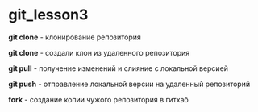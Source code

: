 # git_lesson3

**git clone** - клонирование репозитория

**git clone** - создали клон из удаленного репозитория

**git pull** - получение изменений и слияние с локальной версией

**git push** - отправление локальной версии на удаленный репозиторий

**fork** - создание копии чужого репозитория в гитхаб


